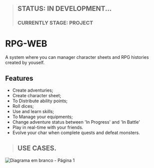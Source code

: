 
>## STATUS: IN DEVELOPMENT...
>### CURRENTLY STAGE: PROJECT 


# RPG-WEB
A system where you can manager character sheets and RPG histories created by youself.



## Features

  - Create adventuries;
  - Create character sheet;
  - To Distribute ability points;
  - Roll dices;
  - Use and learn skills;
  - To Manage your equipments; 
  - Change adventure status between 'In Progress' and 'In Battle'
  - Play in real-time with your friends.
  - Evolve your char when complete quests and defeat monsters. 


>## USE CASES.


![Diagrama em branco - Página 1](https://github.com/user-attachments/assets/994c3d0e-b4df-4d13-a2aa-811011273195)


